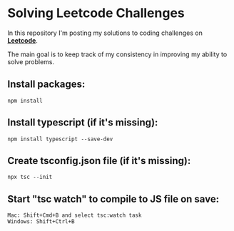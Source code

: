 # Solving Leetcode Challenges
In this repository I'm posting my solutions to coding challenges on **[Leetcode](https://leetcode.com/problemset/all/)**.

The main goal is to keep track of my consistency in improving my ability to solve problems.

## Install packages:
```
npm install
```

## Install typescript (if it's missing):
```
npm install typescript --save-dev
```

## Create tsconfig.json file (if it's missing):
```
npx tsc --init
```

## Start "tsc watch" to compile to JS file on save:
```
Mac: Shift+Cmd+B and select tsc:watch task
Windows: Shift+Ctrl+B
```